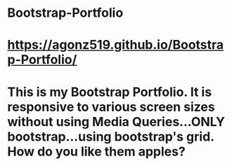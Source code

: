 # Bootstrap-Portfolio

# https://agonz519.github.io/Bootstrap-Portfolio/

# This is my Bootstrap Portfolio. It is responsive to various screen sizes without using Media Queries...ONLY bootstrap...using bootstrap's grid. How do you like them apples?